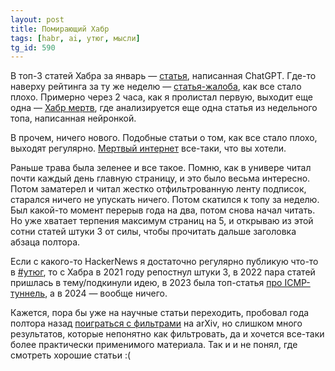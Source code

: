```yaml
---
layout: post
title: Помирающий Хабр
tags: [habr, ai, утюг, мысли]
tg_id: 590
---
```

В топ-3 статей Хабра за январь — [статья](https://habr.com/ru/articles/877844/), написанная ChatGPT. Где-то наверху рейтинга за ту же неделю — [статья-жалоба](https://habr.com/ru/articles/878400/), как все стало плохо. Примерно через 2 часа, как я пролистал первую, выходит еще одна — [Хабр мертв](https://habr.com/ru/articles/878768/), где анализируется еще одна статья из недельного топа, написанная нейронкой.

В прочем, ничего нового. Подобные статьи о том, как все стало плохо, выходят регулярно. [Мертвый интернет](/2024/04/23/dead-search.html) все-таки, что вы хотели.

Раньше трава была зеленее и все такое. Помню, как в универе читал почти каждый день главную страницу, и это было весьма интересно. Потом заматерел и читал жестко отфильтрованную ленту подписок, старался ничего не упускать ничего. Потом скатился к топу за неделю. Был какой-то момент перерыв года на два, потом снова начал читать. Но уже хватает терпения максимум страниц на 5, и открываю из этой сотни статей штуки 3 от силы, чтобы прочитать дальше заголовка абзаца полтора. 

Если с какого-то HackerNews я достаточно регулярно публикую что-то в [#утюг](/blog/tags.html#утюг), то с Хабра в 2021 году репостнул штуки 3, в 2022 пара статей пришлась в тему/подкинули идею, в 2023 была топ-статья [про ICMP-туннель](/2023/12/07/icmp-tunnel.html), а в 2024 — вообще ничего.

Кажется, пора бы уже на научные статьи переходить, пробовал года полтора назад [поиграться с фильтрами](https://arxiv.org/search/advanced?advanced=&terms-0-operator=AND&terms-0-term=cs.cc&terms-0-field=all&terms-1-operator=OR&terms-1-term=Cs.cl&terms-1-field=all&terms-2-operator=OR&terms-2-term=Cs.cr&terms-2-field=all&terms-3-operator=OR&terms-3-term=Cs.dm&terms-3-field=all&terms-4-operator=OR&terms-4-term=Cs.db&terms-4-field=all&terms-5-operator=OR&terms-5-term=Cs.dc&terms-5-field=all&terms-6-operator=OR&terms-6-term=Cs.ds&terms-6-field=all&terms-7-operator=OR&terms-7-term=Cs.et&terms-7-field=all&terms-8-operator=OR&terms-8-term=Cs.gl&terms-8-field=all&terms-9-operator=OR&terms-9-term=Cs.gt&terms-9-field=all&terms-10-operator=OR&terms-10-term=Cs.hc&terms-10-field=all&terms-11-operator=OR&terms-11-term=Cs.ir&terms-11-field=all&terms-12-operator=OR&terms-12-term=Cs.it&terms-12-field=all&terms-13-operator=OR&terms-13-term=Cs.ms&terms-13-field=all&terms-14-operator=OR&terms-14-term=Cs.ni&terms-14-field=all&terms-15-operator=OR&terms-15-term=Cs.oh&terms-15-field=all&terms-16-operator=OR&terms-16-term=Cs.pf&terms-16-field=all&terms-17-operator=OR&terms-17-term=Cs.pl&terms-17-field=all&terms-18-operator=OR&terms-18-term=Cs.se&terms-18-field=all&terms-19-operator=OR&terms-19-term=Cs.si&terms-19-field=all&terms-20-operator=OR&terms-20-term=Cs.sy&terms-20-field=all&terms-21-operator=OR&terms-21-term=Math.co&terms-21-field=all&classification-computer_science=y&classification-physics_archives=astro-ph&classification-include_cross_list=include&date-filter_by=past_12&date-year=&date-from_date=&date-to_date=&date-date_type=submitted_date&abstracts=show&size=200&order=-announced_date_first) на arXiv, но слишком много результатов, которые непонятно как фильтровать, да и хочется все-таки более практически применимого материала. Так и и не понял, где смотреть хорошие статьи :(
